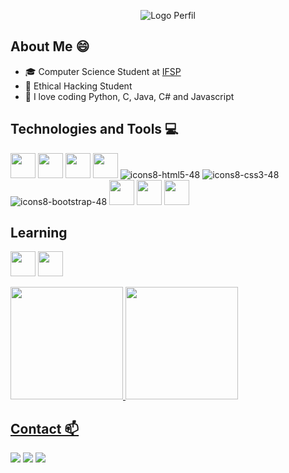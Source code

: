 <div align="center">

![Logo Perfil](https://github.com/WhiteCJbr/WhiteCJbr/assets/120740360/362fe345-b709-4156-b945-4dd75f5959fa)


</div>

## About Me 😄
* 🎓 Computer Science Student at [IFSP](https://slt.ifsp.edu.br/index.php/)
* 📖 Ethical Hacking Student
* 💟 I love coding Python, C, Java, C# and Javascript

## Technologies and Tools 💻
<img width="40" height="40" src="https://cdn.jsdelivr.net/gh/devicons/devicon/icons/c/c-original.svg" /> <img width="40" height="40" src="https://cdn.jsdelivr.net/gh/devicons/devicon/icons/python/python-original.svg" /> <img width="40" height="40" src="https://cdn.jsdelivr.net/gh/devicons/devicon/icons/javascript/javascript-original.svg" /> <img width="40" height="40" src="https://cdn.jsdelivr.net/gh/devicons/devicon/icons/linux/linux-original.svg" />  ![icons8-html5-48](https://github.com/WhiteCJbr/WhiteCJbr/assets/120740360/65484310-a56f-4e0f-9426-cfb08e489d64) ![icons8-css3-48](https://github.com/WhiteCJbr/WhiteCJbr/assets/120740360/9a1aea49-ab62-432c-8ec4-d83015d2b6c5) ![icons8-bootstrap-48](https://github.com/WhiteCJbr/WhiteCJbr/assets/120740360/d955033f-698e-4f56-8d24-f671eaf02f85) <img  width="40" height="40" src="https://cdn.jsdelivr.net/gh/devicons/devicon@latest/icons/java/java-original-wordmark.svg"/> <img width="40" height="40" src="https://cdn.jsdelivr.net/gh/devicons/devicon@latest/icons/csharp/csharp-original.svg" /> <img width="40" height="40" src="https://cdn.jsdelivr.net/gh/devicons/devicon@latest/icons/spring/spring-original.svg" />


## Learning
<img width="40" height="40" src="https://static-00.iconduck.com/assets.00/assembly-icon-1024x1024-lc5e1bk1.png"/> <img width="40" height="40" src="https://cdn.jsdelivr.net/gh/devicons/devicon@latest/icons/dotnetcore/dotnetcore-original.svg" />
          

<div>
<a href="https://github.com/WhiteCJbr">
<img loading="lazy" height="180em" src="https://github-readme-stats.vercel.app/api/top-langs/?username=WhiteCJbr&layout=compact&langs_count=7&theme=dracula"/>
<img loading="lazy" height="180em" src="https://github-readme-stats.vercel.app/api?username=WhiteCJbr&show_icons=true&theme=dracula&include_all_commits=true&count_private=true"/>
</div>

## Contact 📫
<div>

<a href="https://www.instagram.com/moura.sa_gu/" target="_blank"><img loading="lazy" src="https://img.shields.io/badge/-Instagram-%23E4405F?style=for-the-badge&logo=instagram&logoColor=white" target="_blank"></a>
<a href = "mailto:gustavomoura.sa@gmail.com"><img loading="lazy" src="https://img.shields.io/badge/Gmail-D14836?style=for-the-badge&logo=gmail&logoColor=white" target="_blank"></a>
<a href="https://www.linkedin.com/in/gustavo-moura-de-sá-85a02a1b5" target="_blank"><img loading="lazy" src="https://img.shields.io/badge/-LinkedIn-%230077B5?style=for-the-badge&logo=linkedin&logoColor=white" target="_blank"></a>   
</div>

<!--
**WhiteCJbr/WhiteCJbr** is a ✨ _special_ ✨ repository because its `README.md` (this file) appears on your GitHub profile.

Here are some ideas to get you started:

- 🔭 I’m currently working on ...
- 🌱 I’m currently learning ...
- 👯 I’m looking to collaborate on ...
- 🤔 I’m looking for help with ...
- 💬 Ask me about ...
- 📫 How to reach me: ...
- 😄 Pronouns: ...
- ⚡ Fun fact: ...
-->
